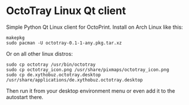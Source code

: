 # OctoTray Linux Qt client

Simple Python Qt Linux client for OctoPrint. Install on Arch Linux like this:

    makepkg
    sudo pacman -U octotray-0.1-1-any.pkg.tar.xz

Or on all other linux distros:

	sudo cp octotray /usr/bin/octotray
	sudo cp octotray_icon.png /usr/share/pixmaps/octotray_icon.png
	sudo cp de.xythobuz.octotray.desktop /usr/share/applications/de.xythobuz.octotray.desktop

Then run it from your desktop environment menu or even add it to the autostart there.


